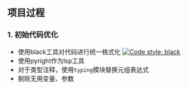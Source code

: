 ## 项目过程

### 1. 初始代码优化

- 使用black工具对代码进行统一格式化
  [![Code style: black](https://img.shields.io/badge/code%20style-black-000000.svg)](https://github.com/psf/black)
- 使用pyright作为lsp工具
- 对于类型注释，使用`typing`模块替换元组表达式
- 剔除无用变量、参数
